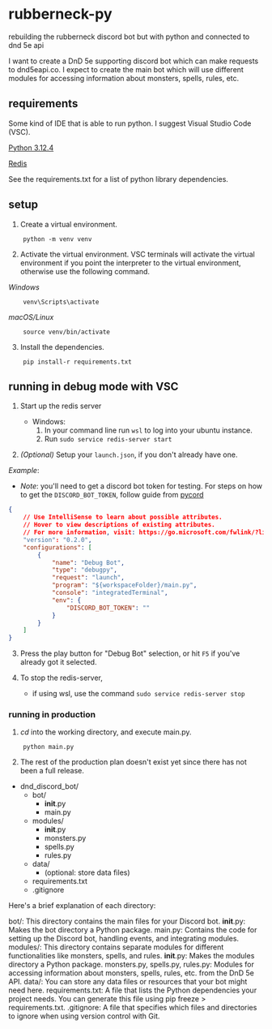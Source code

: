 # rubberneck-py
rebuilding the rubberneck discord bot but with python and connected to dnd 5e api

I want to create a DnD 5e supporting discord bot which can make requests to dnd5eapi.co. I expect to create the main bot which will use different modules for accessing information about monsters, spells, rules, etc.

## requirements

Some kind of IDE that is able to run python. I suggest Visual Studio Code (VSC).

[Python 3.12.4](https://www.python.org/downloads/release/python-3124/)

[Redis](https://redis.io/docs/latest/operate/oss_and_stack/install/install-redis/)


See the requirements.txt for a list of python library dependencies.

## setup

1. Create a virtual environment.

```shell
    python -m venv venv
```

2. Activate the virtual environment. VSC terminals will activate the virtual environment if you point the interpreter to the virtual environment, otherwise use the following command. 

*Windows*
```shell
    venv\Scripts\activate
```

*macOS/Linux*
```shell
    source venv/bin/activate
```

3. Install the dependencies.

```shell
    pip install-r requirements.txt
```

## running in debug mode with VSC

1. Start up the redis server

    - Windows:
        1. In your command line run `wsl` to log into your ubuntu instance.
        2. Run `sudo service redis-server start`

2. *(Optional)* Setup your `launch.json`, if you don't already have one. 

*Example*:
- *Note*: you'll need to get a discord bot token for testing. For steps on how to get the `DISCORD_BOT_TOKEN`, follow guide from [pycord](https://docs.pycord.dev/en/stable/discord.html)

```json
{
    // Use IntelliSense to learn about possible attributes.
    // Hover to view descriptions of existing attributes.
    // For more information, visit: https://go.microsoft.com/fwlink/?linkid=830387
    "version": "0.2.0",
    "configurations": [
        {
            "name": "Debug Bot",
            "type": "debugpy",
            "request": "launch",
            "program": "${workspaceFolder}/main.py",
            "console": "integratedTerminal",
            "env": {
                "DISCORD_BOT_TOKEN": ""
            }
        }
    ]
}
```

3. Press the play button for "Debug Bot" selection, or hit `F5` if you've already got it selected.

4. To stop the redis-server,
    - if using wsl, use the command `sudo service redis-server stop`
    
### running in production 
1. *cd* into the working directory, and execute main.py.

```shell
    python main.py
```

2. The rest of the production plan doesn't exist yet since there has not been a full release.



- dnd_discord_bot/
    - bot/
        - __init__.py
        - main.py
    - modules/
        - __init__.py
        - monsters.py
        - spells.py
        - rules.py
    - data/
        - (optional: store data files)
    - requirements.txt
    - .gitignore

Here's a brief explanation of each directory:

bot/: This directory contains the main files for your Discord bot.
__init__.py: Makes the bot directory a Python package.
main.py: Contains the code for setting up the Discord bot, handling events, and integrating modules.
modules/: This directory contains separate modules for different functionalities like monsters, spells, and rules.
__init__.py: Makes the modules directory a Python package.
monsters.py, spells.py, rules.py: Modules for accessing information about monsters, spells, rules, etc. from the DnD 5e API.
data/: You can store any data files or resources that your bot might need here.
requirements.txt: A file that lists the Python dependencies your project needs. You can generate this file using pip freeze > requirements.txt.
.gitignore: A file that specifies which files and directories to ignore when using version control with Git.